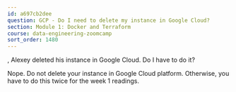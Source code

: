 ```yaml
---
id: a697cb2dee
question: GCP - Do I need to delete my instance in Google Cloud?
section: Module 1: Docker and Terraform
course: data-engineering-zoomcamp
sort_order: 1480
---
```


, Alexey deleted his instance in Google Cloud. Do I have to do it?

Nope. Do not delete your instance in Google Cloud platform. Otherwise, you have to do this twice for the week 1 readings.


